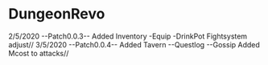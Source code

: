 # DungeonRevo
2/5/2020 --Patch0.0.3--
Added Inventory
-Equip
-DrinkPot
Fightsystem adjust//
3/5/2020 --Patch0.0.4--
Added Tavern
--Questlog
--Gossip
Added Mcost to attacks//
